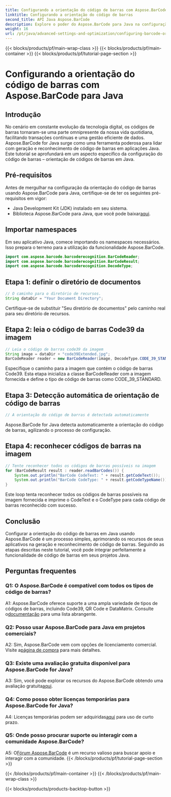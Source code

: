 ```yaml
---
title: Configurando a orientação do código de barras com Aspose.BarCode para Java
linktitle: Configurando a orientação do código de barras
second_title: API Java Aspose.BarCode
description: Explore o poder do Aspose.BarCode para Java na configuração da orientação do código de barras. Um guia abrangente para integração e reconhecimento perfeitos em seus aplicativos Java.
weight: 16
url: /pt/java/advanced-settings-and-optimization/configuring-barcode-orientation/
---
```


{{< blocks/products/pf/main-wrap-class >}}
{{< blocks/products/pf/main-container >}}
{{< blocks/products/pf/tutorial-page-section >}}

# Configurando a orientação do código de barras com Aspose.BarCode para Java

## Introdução

No cenário em constante evolução da tecnologia digital, os códigos de barras tornaram-se uma parte omnipresente da nossa vida quotidiana, facilitando transações contínuas e uma gestão eficiente de dados. Aspose.BarCode for Java surge como uma ferramenta poderosa para lidar com geração e reconhecimento de código de barras em aplicações Java. Este tutorial se aprofundará em um aspecto específico da configuração do código de barras – orientação de códigos de barras em Java.

## Pré-requisitos

Antes de mergulhar na configuração da orientação do código de barras usando Aspose.BarCode para Java, certifique-se de ter os seguintes pré-requisitos em vigor:

- Java Development Kit (JDK) instalado em seu sistema.
-  Biblioteca Aspose.BarCode para Java, que você pode baixar[aqui](https://releases.aspose.com/barcode/java/).

## Importar namespaces

Em seu aplicativo Java, comece importando os namespaces necessários. Isso prepara o terreno para a utilização da funcionalidade Aspose.BarCode.

```java
import com.aspose.barcode.barcoderecognition.BarCodeReader;
import com.aspose.barcode.barcoderecognition.BarCodeResult;
import com.aspose.barcode.barcoderecognition.DecodeType;


```

## Etapa 1: definir o diretório de documentos

```java
// O caminho para o diretório de recursos.
String dataDir = "Your Document Directory";
```

Certifique-se de substituir "Seu diretório de documentos" pelo caminho real para seu diretório de recursos.

## Etapa 2: leia o código de barras Code39 da imagem

```java
// Leia o código de barras code39 da imagem
String image = dataDir + "code39Extended.jpg";
BarCodeReader reader = new BarCodeReader(image, DecodeType.CODE_39_STANDARD);
```

Especifique o caminho para a imagem que contém o código de barras Code39. Esta etapa inicializa a classe BarCodeReader com a imagem fornecida e define o tipo de código de barras como CODE_39_STANDARD.

## Etapa 3: Detecção automática de orientação de código de barras

```java
// A orientação do código de barras é detectada automaticamente
```

Aspose.BarCode for Java detecta automaticamente a orientação do código de barras, agilizando o processo de configuração.

## Etapa 4: reconhecer códigos de barras na imagem

```java
// Tente reconhecer todos os códigos de barras possíveis na imagem
for (BarCodeResult result : reader.readBarCodes()) {
    System.out.println("BarCode CodeText: " + result.getCodeText());
    System.out.println("BarCode CodeType: " + result.getCodeTypeName());
}
```

Este loop tenta reconhecer todos os códigos de barras possíveis na imagem fornecida e imprime o CodeText e o CodeType para cada código de barras reconhecido com sucesso.

## Conclusão

Configurar a orientação do código de barras em Java usando Aspose.BarCode é um processo simples, aprimorando os recursos de seus aplicativos na geração e reconhecimento de código de barras. Seguindo as etapas descritas neste tutorial, você pode integrar perfeitamente a funcionalidade de código de barras em seus projetos Java.

## Perguntas frequentes

### Q1: O Aspose.BarCode é compatível com todos os tipos de código de barras?

 A1: Aspose.BarCode oferece suporte a uma ampla variedade de tipos de códigos de barras, incluindo Code39, QR Code e DataMatrix. Consulte o[documentação](https://reference.aspose.com/barcode/java/) para uma lista abrangente.

### Q2: Posso usar Aspose.BarCode para Java em projetos comerciais?

 A2: Sim, Aspose.BarCode vem com opções de licenciamento comercial. Visite a[página de compra](https://purchase.aspose.com/buy) para mais detalhes.

### Q3: Existe uma avaliação gratuita disponível para Aspose.BarCode for Java?

A3: Sim, você pode explorar os recursos do Aspose.BarCode obtendo uma avaliação gratuita[aqui](https://releases.aspose.com/).

### Q4: Como posso obter licenças temporárias para Aspose.BarCode for Java?

 A4: Licenças temporárias podem ser adquiridas[aqui](https://purchase.aspose.com/temporary-license/) para uso de curto prazo.

### Q5: Onde posso procurar suporte ou interagir com a comunidade Aspose.BarCode?

 A5: O[Fórum Aspose.BarCode](https://forum.aspose.com/c/barcode/13) é um recurso valioso para buscar apoio e interagir com a comunidade.
{{< /blocks/products/pf/tutorial-page-section >}}

{{< /blocks/products/pf/main-container >}}
{{< /blocks/products/pf/main-wrap-class >}}

{{< blocks/products/products-backtop-button >}}

